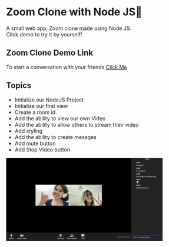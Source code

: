 # Zoom Clone with Node JS👥

A small web app, Zoom clone made using Node JS.<br>
Click demo to try it by yourself!

## Zoom Clone Demo Link

To start a conversation with your friends [Click Me](https://warm-peak-12177.herokuapp.com/4f42fd17-bad3-4040-b750-015f61a5d66c)

## Topics
- Initialize our NodeJS Project 
- Initialize our first view
- Create a room id 
- Add the ability to view our own Video 
- Add the ability to allow others to stream their video
- Add styling
- Add the ability to create mesages
- Add mute button
- Add Stop Video button



<img src="img/img.png" width="425"/> 
